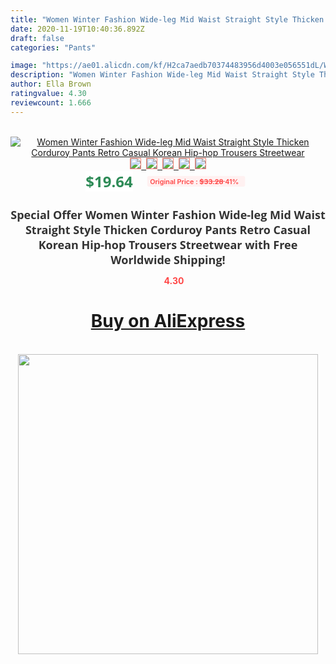 ```yaml
---
title: "Women Winter Fashion Wide-leg Mid Waist Straight Style Thicken Corduroy Pants Retro Casual Korean Hip-hop Trousers Streetwear"
date: 2020-11-19T10:40:36.892Z
draft: false
categories: "Pants"

image: "https://ae01.alicdn.com/kf/H2ca7aedb70374483956d4003e056551dL/Women-Winter-Fashion-Wide-leg-Mid-Waist-Straight-Style-Thicken-Corduroy-Pants-Retro-Casual-Korean-Hip.jpg"
description: "Women Winter Fashion Wide-leg Mid Waist Straight Style Thicken Corduroy Pants Retro Casual Korean Hip-hop Trousers Streetwear"
author: Ella Brown
ratingvalue: 4.30
reviewcount: 1.666
---
```

<br>
<div style="text-align: center;">
<a href="https://s.click.aliexpress.com/e/_Af7DKl" target="_blank" rel="nofollow noopener noreferrer"><img alt="Women Winter Fashion Wide-leg Mid Waist Straight Style Thicken Corduroy Pants Retro Casual Korean Hip-hop Trousers Streetwear" class="magnifier-image" src="https://ae01.alicdn.com/kf/H2ca7aedb70374483956d4003e056551dL/Women-Winter-Fashion-Wide-leg-Mid-Waist-Straight-Style-Thicken-Corduroy-Pants-Retro-Casual-Korean-Hip.jpg_640x640.jpg">
<br>
<img style="border:1px solid salmon" src="https://ae01.alicdn.com/kf/H2ca7aedb70374483956d4003e056551dL/Women-Winter-Fashion-Wide-leg-Mid-Waist-Straight-Style-Thicken-Corduroy-Pants-Retro-Casual-Korean-Hip.jpg_120x120.jpg">&nbsp;&nbsp;<img style="border:1px solid salmon" src="https://ae01.alicdn.com/kf/H383e272b2717465f9e3456e123e44d16v/Women-Winter-Fashion-Wide-leg-Mid-Waist-Straight-Style-Thicken-Corduroy-Pants-Retro-Casual-Korean-Hip.jpg_120x120.jpg">&nbsp;&nbsp;<img style="border:1px solid salmon" src="https://ae01.alicdn.com/kf/H6b922196cb46403583407914b8cc0b75c/Women-Winter-Fashion-Wide-leg-Mid-Waist-Straight-Style-Thicken-Corduroy-Pants-Retro-Casual-Korean-Hip.jpg_120x120.jpg">&nbsp;&nbsp;<img style="border:1px solid salmon" src="https://ae01.alicdn.com/kf/H39fd729864f7461ca6e9cf73c00f2b1c9/Women-Winter-Fashion-Wide-leg-Mid-Waist-Straight-Style-Thicken-Corduroy-Pants-Retro-Casual-Korean-Hip.jpg_120x120.jpg">&nbsp;&nbsp;<img style="border:1px solid salmon" src="https://ae01.alicdn.com/kf/H5743da16532846179d58c7d4a173e5dfD/Women-Winter-Fashion-Wide-leg-Mid-Waist-Straight-Style-Thicken-Corduroy-Pants-Retro-Casual-Korean-Hip.jpg_120x120.jpg"></a></div><br0>
<div style="text-align: center;"><span style="background-color: white; border: 0px; box-sizing: border-box; color: seagreen; display: inline-block; font-family: &quot;open sans&quot; , &quot;arial&quot; , &quot;helvetica&quot; , sans-serif , &quot;heiti&quot;; font-size: 24px; font-stretch: inherit; font-weight: 700; line-height: inherit; margin: 0px 10px 0px 0px; padding: 0px; vertical-align: middle;">$19.64 </span>
<span style="background: rgb(255 , 241 , 241); border-radius: 3px; border: 0px; box-sizing: border-box; color: #ff4747; display: inline-block; font-family: inherit; font-size: 12px; font-stretch: inherit; font-style: inherit; font-variant: inherit; font-weight: 600; line-height: inherit; margin: 0px; padding: 2px 5px; transform: scale(0.9); vertical-align: middle;">Original Price : <b style="text-decoration: line-through;">$33.28 </b> 41%&nbsp;&nbsp;</span></div>
<h1 style="color: #333333; display: inline-block; font-family: &quot;open sans&quot; , &quot;arial&quot; , &quot;helvetica&quot; , sans-serif , &quot;heiti&quot;; font-size: 18px; font-stretch: inherit; font-weight: 700; text-align: center;">Special Offer Women Winter Fashion Wide-leg Mid Waist Straight Style Thicken Corduroy Pants Retro Casual Korean Hip-hop Trousers Streetwear with Free Worldwide Shipping!</h1>
<div style="color: #ff4747; text-align: center;">
<img src="https://4.bp.blogspot.com/-M0ZcTcb-5uY/XleCXlxnR4I/AAAAAAAAAEc/OrjgMkXV1oMQFaCRZj5HQwOCBcu3w1FegCPcBGAYYCw/s1600/star.png" style="height: 15px;">&nbsp;<b>4.30</b></div>
<div class="button_cont" align="center"><a class="buynow_a" href="https://s.click.aliexpress.com/e/_Af7DKl" target="_blank" rel="nofollow noopener noreferrer"><H1>Buy on AliExpress</H1></a></div><br>
<div class="separator" style="clear: both; text-align: center;">
<img src="https://lh3.googleusercontent.com/-pTy5HemUv9M/XlePHvY0dAI/AAAAAAAAAE4/0nX5iRUoIWY8eMW9Dpxeirr157OZliDIgCLcBGAsYHQ/s1600/badge.gif" width="480">
</div>
